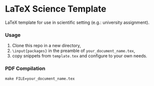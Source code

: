 # LaTeX Science Template
LaTeX template for use in scientific setting (e.g.: university assignment).

### Usage
1. Clone this repo in a new directory,
2. `\input{packages}` in the preamble of `your_document_name.tex`, 
3. copy snippets from `template.tex` and configure to your own needs.

### PDF Compilation
`make FILE=your_document_name.tex`
